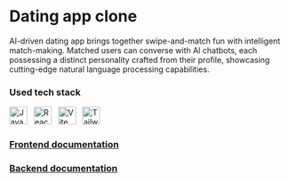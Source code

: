 # Dating app clone

AI-driven dating app brings together swipe-and-match fun with intelligent match-making. Matched users can converse with AI chatbots, each possessing a distinct personality crafted from their profile, showcasing cutting-edge natural language processing capabilities.

### Used tech stack
<img height="32" width="32" src="https://cdn.simpleicons.org/javascript?viewbox=auto" alt="Javascript"/> &nbsp; <img height="32" width="32" src="https://cdn.simpleicons.org/react?viewbox=auto"  alt="React"/> &nbsp; <img height="32" width="32" src="https://cdn.simpleicons.org/vite?viewbox=auto"  alt="Vite"/> &nbsp; <img height="32" width="32" src="https://cdn.simpleicons.org/tailwindcss?viewbox=auto"  alt="Tailwindcss"/> 

### [Frontend documentation](https://github.com/omkaar87/dating-ai-frontend/wiki)
### [Backend documentation](https://github.com/omkaar87/dating-ai-backend/wiki)
